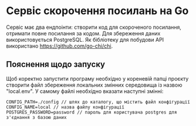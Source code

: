 # Cервіс скорочення посилань на Go
Сервіс має два ендпоінти: створити код для скороченого посилання, отримати повне посилання за кодом. Для збереження даних використовується PostgreSQL. Як бібліотеку для побудови API використано https://github.com/go-chi/chi.

## Пояснення щодо запуску
Щоб коректно запустити програму необхідно у кореневій папці проєкту створити файл збереження локальних змінних середовища із назвою "local.env".
У самому файлі необхідно вказати наступні змінні:

```
CONFIG_PATH=./config // шлях до каталогу, що містить файл конфігурації
CONFIG_NAME=local // назва файлу конфігурації
POSTGRES_PASSWORD=password // пароль для користувача postgres для з'єднання з базою даних
```